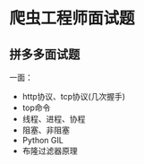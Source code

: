 # 爬虫工程师面试题



## 拼多多面试题

一面：

- http协议、tcp协议(几次握手)
- top命令
- 线程、进程、协程
- 阻塞、非阻塞
- Python GIL
- 布隆过滤器原理